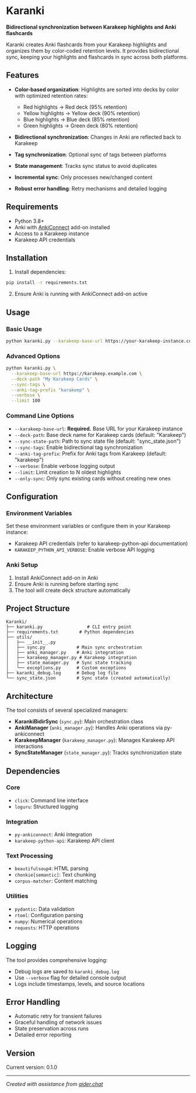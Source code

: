 # Karanki

**Bidirectional synchronization between Karakeep highlights and Anki flashcards**

Karanki creates Anki flashcards from your Karakeep highlights and organizes them by color-coded retention levels. It provides bidirectional sync, keeping your highlights and flashcards in sync across both platforms.

## Features

- **Color-based organization**: Highlights are sorted into decks by color with optimized retention rates:
  - Red highlights → Red deck (95% retention)
  - Yellow highlights → Yellow deck (90% retention) 
  - Blue highlights → Blue deck (85% retention)
  - Green highlights → Green deck (80% retention)

- **Bidirectional synchronization**: Changes in Anki are reflected back to Karakeep
- **Tag synchronization**: Optional sync of tags between platforms
- **State management**: Tracks sync status to avoid duplicates
- **Incremental sync**: Only processes new/changed content
- **Robust error handling**: Retry mechanisms and detailed logging

## Requirements

- Python 3.8+
- Anki with [AnkiConnect](https://ankiweb.net/shared/info/2055492159) add-on installed
- Access to a Karakeep instance
- Karakeep API credentials

## Installation

1. Install dependencies:
```bash
pip install -r requirements.txt
```

2. Ensure Anki is running with AnkiConnect add-on active

## Usage

### Basic Usage

```bash
python karanki.py --karakeep-base-url https://your-karakeep-instance.com
```

### Advanced Options

```bash
python karanki.py \
  --karakeep-base-url https://karakeep.example.com \
  --deck-path "My Karakeep Cards" \
  --sync-tags \
  --anki-tag-prefix "karakeep" \
  --verbose \
  --limit 100
```

### Command Line Options

- `--karakeep-base-url`: **Required.** Base URL for your Karakeep instance
- `--deck-path`: Base deck name for Karakeep cards (default: "Karakeep")
- `--sync-state-path`: Path to sync state file (default: "sync_state.json")
- `--sync-tags`: Enable bidirectional tag synchronization
- `--anki-tag-prefix`: Prefix for Anki tags from Karakeep (default: "karakeep")
- `--verbose`: Enable verbose logging output
- `--limit`: Limit creation to N oldest highlights
- `--only-sync`: Only sync existing cards without creating new ones

## Configuration

### Environment Variables

Set these environment variables or configure them in your Karakeep instance:

- Karakeep API credentials (refer to karakeep-python-api documentation)
- `KARAKEEP_PYTHON_API_VERBOSE`: Enable verbose API logging

### Anki Setup

1. Install AnkiConnect add-on in Anki
2. Ensure Anki is running before starting sync
3. The tool will create deck structure automatically

## Project Structure

```
Karanki/
├── karanki.py                 # CLI entry point
├── requirements.txt        # Python dependencies 
├── utils/
│   ├── __init__.py
│   ├── sync.py            # Main sync orchestration
│   ├── anki_manager.py    # Anki integration
│   ├── karakeep_manager.py # Karakeep integration  
│   ├── state_manager.py   # Sync state tracking
│   └── exceptions.py      # Custom exceptions
├── karanki_debug.log      # Debug log file
└── sync_state.json        # Sync state (created automatically)
```

## Architecture

The tool consists of several specialized managers:

- **KarankiBidirSync** (`sync.py`): Main orchestration class
- **AnkiManager** (`anki_manager.py`): Handles Anki operations via py-ankiconnect
- **KarakeepManager** (`karakeep_manager.py`): Manages Karakeep API interactions  
- **SyncStateManager** (`state_manager.py`): Tracks synchronization state

## Dependencies

### Core
- `click`: Command line interface
- `loguru`: Structured logging

### Integration
- `py-ankiconnect`: Anki integration
- `karakeep-python-api`: Karakeep API client

### Text Processing  
- `beautifulsoup4`: HTML parsing
- `chonkie[semantic]`: Text chunking
- `corpus-matcher`: Content matching

### Utilities
- `pydantic`: Data validation
- `rtoml`: Configuration parsing
- `numpy`: Numerical operations
- `requests`: HTTP operations

## Logging

The tool provides comprehensive logging:

- Debug logs are saved to `karanki_debug.log` 
- Use `--verbose` flag for detailed console output
- Logs include timestamps, levels, and source locations

## Error Handling

- Automatic retry for transient failures
- Graceful handling of network issues  
- State preservation across runs
- Detailed error reporting

## Version

Current version: 0.1.0

---

*Created with assistance from [aider.chat](https://github.com/Aider-AI/aider/)*
